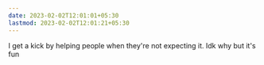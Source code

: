 ```yaml
---
date: 2023-02-02T12:01:01+05:30
lastmod: 2023-02-02T12:01:21+05:30
---
```


I get a kick by helping people when they're not expecting it. Idk why but it's fun
